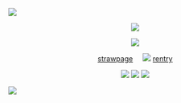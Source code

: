 ![](https://cdn.discordapp.com/attachments/1311309353705275424/1350367736739532861/Untitled633_20250315151837.png?ex=67d67b75&is=67d529f5&hm=860e1916bf44084dafefed03c108735b0f8c5c7dcea66e43528b43900d33d66d&)
<p align="center"
 
![](https://komarev.com/ghpvc/?username=twohundredshots&color=98E5D3&label=doomed+yuri+enjoyers)

<p align="center" 

 ![](https://cdn.discordapp.com/attachments/1311309353705275424/1350359344532684840/Untitled627_20250315144350.png?ex=67d673a4&is=67d52224&hm=bdc8bec9618b43d7372dce92de51cc3bca52fef00007eeab0cb9a5be46243787&)
<p align="center"
 
[strawpage](https://spireofdeciet.straw.page/)‎ ‎ ‎ ‎ ‎ ![](https://64.media.tumblr.com/d7cd07e2e7d71d921c2e930156d117ed/c6e913aea8c8a172-c8/s75x75_c1/61bbc6209d0f5e4beed0c26b2568491756b1bf09.gifv)‎ ‎ ‎ ‎ ‎ ‎ ‎ [rentry](https://rentry.co/twohundredshots)

<p align="center"

![](https://cdn.discordapp.com/attachments/1311309353705275424/1350362192960295014/Untitled628_20250315145007.png?ex=67d6764b&is=67d524cb&hm=ba98bc74f59f61bca6e895c40c614cf1d1ceeefa1db5899f04ca964f256ba9d6&) ![](https://cdn.discordapp.com/attachments/1311309353705275424/1350362192763027517/Untitled628_20250315145022.png?ex=67d6764b&is=67d524cb&hm=3b2801d61c2c851dd0e70eb880618c75fcfc69a4ab126c0c5a370e860ae50eba&) ![](https://cdn.discordapp.com/attachments/1311309353705275424/1350362192481882244/Untitled628_20250315145035.png?ex=67d6764b&is=67d524cb&hm=8d87bf1323905ee629ea5137b90a9ecf7aa5058b32c77142da271eaf8f2d895b&)

![](https://cdn.discordapp.com/attachments/1311309353705275424/1350367737074942032/Untitled633_20250315151850.png?ex=67d67b75&is=67d529f5&hm=7a272a26edd4aded150c29ea40b4e399db34649a7766ecb8af4b61e919193517&)
